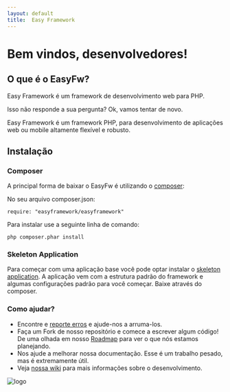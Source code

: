 ```yaml
---
layout: default
title:  Easy Framework
---
```

# Bem vindos, desenvolvedores!

## O que é o EasyFw?
Easy Framework é um framework de desenvolvimento web para PHP.

Isso não responde a sua pergunta?
Ok, vamos tentar de novo.

Easy Framework é um framework PHP, para desenvolvimento de aplicações web ou mobile altamente flexível e robusto.

## Instalação
### Composer
A principal forma de baixar o EasyFw é utilizando o [composer][1]:

No seu arquivo composer.json:

```
require: "easyframework/easyframework"
```

Para instalar use a seguinte linha de comando:

```
php composer.phar install
```

### Skeleton Application
Para começar com uma aplicação base você pode optar instalar o [skeleton application][6]. A aplicação vem com a estrutura padrão do framework e algumas configurações padrão para você começar. Baixe através do composer.

### Como ajudar?
* Encontre e [reporte erros][2] e ajude-nos a arruma-los.
* Faça um Fork de nosso repositório e comece a escrever algum código! De uma olhada em nosso [Roadmap][3] para ver o que nós estamos planejando. 
* Nos ajude a melhorar nossa documentação. Esse é um trabalho pesado, mas é extremamente útil.
* Veja [nossa wiki][4] para mais informações sobre o desenvolvimento.

![logo][5]

[1]:  http://getcomposer.org
[2]:  https://github.com/LellysInformatica/EasyFramework/issues
[3]:  https://github.com/LellysInformatica/EasyFramework/wiki/Roadmap
[4]:  https://github.com/LellysInformatica/EasyFramework/wiki
[5]:  http://i2.wp.com/easyframework.net/site/wp-content/uploads/2012/05/logo_easy1.png
[6]:  https://github.com/LellysInformatica/easyskeleton